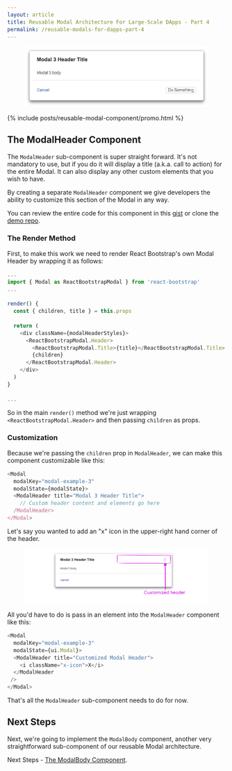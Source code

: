 ```yaml
---
layout: article
title: Reusable Modal Architecture For Large-Scale DApps - Part 4
permalink: /reusable-modals-for-dapps-part-4
---
```


<figure class="center">
  <img class="promo-image" src="/assets/images/posts/reusable-modals/modal-snapshot.png" alt="Reusable modal snapshot" />
</figure>

{% include posts/reusable-modal-component/promo.html %}

## The ModalHeader Component

The ```ModalHeader``` sub-component is super straight forward.  It's not mandatory to use, but if you do it will display a title (a.k.a. call to action) for the entire Modal.  It can also display any other custom elements that you wish to have.

By creating a separate ```ModalHeader``` component we give developers the ability to customize this section of the Modal in any way.

You can review the entire code for this component in this [gist](https://gist.github.com/hackingbeauty/cde96054fd5e6428666702e04af98db1) or clone the [demo repo](https://github.com/hackingbeauty/reusable-react-modal-component).

### The Render Method

First, to make this work we need to render React Bootstrap's own Modal Header by wrapping it as follows:

```javascript
...
import { Modal as ReactBootstrapModal } from 'react-bootstrap'
...

render() {
  const { children, title } = this.props

  return (
    <div className={modalHeaderStyles}>
      <ReactBootstrapModal.Header>
        <ReactBootstrapModal.Title>{title}</ReactBootstrapModal.Title>
        {children}
      </ReactBootstrapModal.Header>
    </div>
  )
}

...
```

So in the main ```render()``` method we're just wrapping ```<ReactBootstrapModal.Header>``` and then passing ```children``` as props.

### Customization

Because we're passing the ```children``` prop in ```ModalHeader```, we can make this component customizable like this:

```javascript
<Modal
  modalKey="modal-example-3"
  modalState={modalState}>
  <ModalHeader title="Modal 3 Header Title">
    // Custom header content and elements go here
  /ModalHeader>
</Modal>
```

Let's say you wanted to add an "x" icon in the upper-right hand corner of the header.

<figure class="full-width">
  <img class="no-shadow" src="/assets/images/posts/reusable-modals/customized-header.png" alt="Modal with customized header - has X icon in header" />
</figure>

All you'd have to do is pass in an element into the ```ModalHeader``` component like this:

```javascript
<Modal
  modalKey="modal-example-3"
  modalState={ui.Modal}>
  <ModalHeader title="Customized Modal Header">
    <i className="x-icon">X</i>
  </ModalHeader
 />
</Modal>
```

That's all the ```ModalHeader``` sub-component needs to do for now.

## Next Steps

Next, we're going to implement the ```ModalBody``` component, another very straightforward sub-component of our reusable Modal architecture.

Next Steps - [The ModalBody Component](/reusable-modals-for-dapps-part-5).
